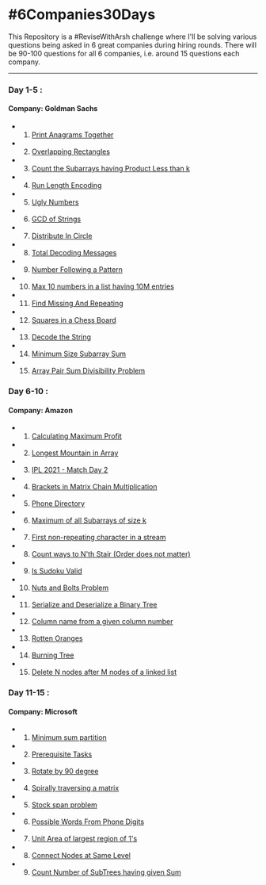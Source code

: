 # #6Companies30Days
This Repository is a #ReviseWithArsh challenge where I'll be solving various questions being asked in 6 great companies during hiring rounds. There will be 90-100 questions for all 6 companies, i.e. around 15 questions each company.
<hr/>

### Day 1-5 :
#### Company: Goldman Sachs

- 1. <a href="https://practice.geeksforgeeks.org/problems/print-anagrams-together/1/">Print Anagrams Together</a>
- 2. <a href="https://practice.geeksforgeeks.org/problems/overlapping-rectangles1924/1/">Overlapping Rectangles</a>
- 3. <a href="https://practice.geeksforgeeks.org/problems/count-the-subarrays-having-product-less-than-k1708/1/">Count the Subarrays having Product Less than k</a>
- 4. <a href="https://practice.geeksforgeeks.org/problems/run-length-encoding/1/">Run Length Encoding</a>
- 5. <a href="https://practice.geeksforgeeks.org/problems/ugly-numbers2254/1/">Ugly Numbers</a>
- 6. <a href="https://leetcode.com/problems/greatest-common-divisor-of-strings/">GCD of Strings</a>
- 7. <a href="https://www.geeksforgeeks.org/distributing-m-items-circle-size-n-starting-k-th-position/">Distribute In Circle</a>
- 8. <a href="https://practice.geeksforgeeks.org/problems/total-decoding-messages1235/1/">Total Decoding Messages</a>
- 9. <a href="https://practice.geeksforgeeks.org/problems/number-following-a-pattern3126/1">Number Following a Pattern</a>
- 10. <a href="https://www.geeksforgeeks.org/python-program-to-find-n-largest-elements-from-a-list/">Max 10 numbers in a list having 10M entries</a>
- 11. <a href="https://practice.geeksforgeeks.org/problems/find-missing-and-repeating2512/1">Find Missing And Repeating</a>
- 12. <a href="https://www.geeksforgeeks.org/program-to-find-number-of-squares-on-a-chessboard/">Squares in a Chess Board</a>
- 13. <a href="https://practice.geeksforgeeks.org/problems/decode-the-string2444/1">Decode the String</a>
- 14. <a href="https://leetcode.com/problems/minimum-size-subarray-sum/">Minimum Size Subarray Sum</a>
- 15. <a href="https://practice.geeksforgeeks.org/problems/array-pair-sum-divisibility-problem3257/1">Array Pair Sum Divisibility Problem</a>

### Day 6-10 :
#### Company: Amazon

- 1. <a href="https://practice.geeksforgeeks.org/problems/maximum-profit4657/1">Calculating Maximum Profit</a>
- 2. <a href="https://leetcode.com/problems/longest-mountain-in-array/1">Longest Mountain in Array</a>
- 3. <a href="https://practice.geeksforgeeks.org/problems/deee0e8cf9910e7219f663c18d6d640ea0b87f87/1/">IPL 2021 - Match Day 2</a>
- 4. <a href="https://practice.geeksforgeeks.org/problems/brackets-in-matrix-chain-multiplication1024/1">Brackets in Matrix Chain Multiplication</a>
- 5. <a href="https://practice.geeksforgeeks.org/problems/phone-directory4628/1/1">Phone Directory</a>
- 6. <a href="https://practice.geeksforgeeks.org/problems/maximum-of-all-subarrays-of-size-k3101/1">Maximum of all Subarrays of size k</a>
- 7. <a href="https://practice.geeksforgeeks.org/problems/first-non-repeating-character-in-a-stream1216/1">First non-repeating character in a stream</a>
- 8. <a href="https://practice.geeksforgeeks.org/problems/count-ways-to-nth-stairorder-does-not-matter1322/1/">Count ways to N'th Stair (Order does not matter)</a>
- 9. <a href="https://practice.geeksforgeeks.org/problems/is-sudoku-valid4820/1/">Is Sudoku Valid</a>
- 10. <a href="https://practice.geeksforgeeks.org/problems/nuts-and-bolts-problem0431/1/">Nuts and Bolts Problem</a>
- 11. <a href="https://practice.geeksforgeeks.org/problems/serialize-and-deserialize-a-binary-tree/1">Serialize and Deserialize a Binary Tree</a>
- 12. <a href="https://practice.geeksforgeeks.org/problems/column-name-from-a-given-column-number4244/1/">Column name from a given column number</a>
- 13. <a href="https://leetcode.com/problems/rotting-oranges/">Rotten Oranges</a>
- 14. <a href="https://practice.geeksforgeeks.org/problems/burning-tree/1/">Burning Tree</a>
- 15. <a href="https://practice.geeksforgeeks.org/problems/delete-n-nodes-after-m-nodes-of-a-linked-list/1/">Delete N nodes after M nodes of a linked list</a>

### Day 11-15 :
#### Company: Microsoft

- 1. <a href="https://practice.geeksforgeeks.org/problems/minimum-sum-partition3317/1/">Minimum sum partition</a>
- 2. <a href="https://practice.geeksforgeeks.org/problems/prerequisite-tasks/1/">Prerequisite Tasks</a>
- 3. <a href="https://practice.geeksforgeeks.org/problems/rotate-by-90-degree0356/1/">Rotate by 90 degree</a>
- 4. <a href="https://practice.geeksforgeeks.org/problems/spirally-traversing-a-matrix-1587115621/1/">Spirally traversing a matrix</a>
- 5. <a href="https://practice.geeksforgeeks.org/problems/stock-span-problem-1587115621/1">Stock span problem</a>
- 6. <a href="https://practice.geeksforgeeks.org/problems/possible-words-from-phone-digits-1587115620/1/">Possible Words From Phone Digits</a>
- 7. <a href="https://practice.geeksforgeeks.org/problems/length-of-largest-region-of-1s-1587115620/1/">Unit Area of largest region of 1's</a>
- 8. <a href="https://practice.geeksforgeeks.org/problems/connect-nodes-at-same-level/1/">Connect Nodes at Same Level</a>
- 9. <a href="https://practice.geeksforgeeks.org/problems/count-number-of-subtrees-having-given-sum/1/">Count Number of SubTrees having given Sum</a>